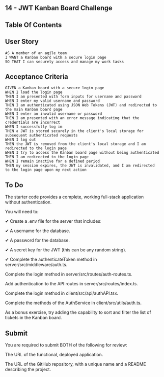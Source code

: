 ## 14 - JWT Kanban Board Challenge

## Table Of Contents

## User Story

```
AS A member of an agile team
I WANT a Kanban board with a secure login page
SO THAT I can securely access and manage my work tasks
```

## Acceptance Criteria

```
GIVEN a Kanban board with a secure login page
WHEN I load the login page
THEN I am presented with form inputs for username and password
WHEN I enter my valid username and password
THEN I am authenticated using JSON Web Tokens (JWT) and redirected to the main Kanban board page
WHEN I enter an invalid username or password
THEN I am presented with an error message indicating that the credentials are incorrect
WHEN I successfully log in
THEN a JWT is stored securely in the client's local storage for subsequent authenticated requests
WHEN I log out
THEN the JWT is removed from the client's local storage and I am redirected to the login page
WHEN I try to access the Kanban board page without being authenticated
THEN I am redirected to the login page
WHEN I remain inactive for a defined period
THEN my session expires, the JWT is invalidated, and I am redirected to the login page upon my next action
```

## To Do

The starter code provides a complete, working full-stack application without authentication.

You will need to:

✔ Create a .env file for the server that includes:

✔ A username for the database.

✔ A password for the database.

✔ A secret key for the JWT (this can be any random string).

✔ Complete the authenticateToken method in server/src/middleware/auth.ts.

Complete the login method in server/src/routes/auth-routes.ts.

Add authentication to the API routes in server/src/routes/index.ts.

Complete the login method in client/src/api/authAPI.tsx.

Complete the methods of the AuthService in client/src/utils/auth.ts.

As a bonus exercise, try adding the capability to sort and filter the list of tickets in the Kanban board.

## Submit

You are required to submit BOTH of the following for review:

The URL of the functional, deployed application.

The URL of the GitHub repository, with a unique name and a README describing the project.
